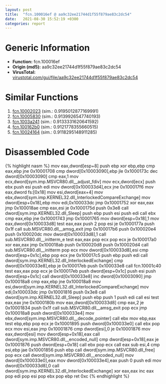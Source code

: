 ```yaml
---
layout: post
title:  "fcn.100016ef @ aa9c32ee21744d1f55f879ae83c2dc54"
date:   2021-08-30 15:52:19 +0300
categories: report
---
```


# Generic Information
- **Function:** fcn.100016ef
- **Origin (md5):** aa9c32ee21744d1f55f879ae83c2dc54
- **VirusTotal:** [virustotal.com/gui/file/aa9c32ee21744d1f55f879ae83c2dc54][virustotal_ref]



# Similar Functions

1. [fcn.10002023][similar_1_ref] (sim.: 0.9195012877169991)
2. [fcn.10005830][similar_2_ref] (sim.: 0.9139926547740193)
3. [fcn.1003a241][similar_3_ref] (sim.: 0.9133331620641592)
4. [fcn.100162b0][similar_4_ref] (sim.: 0.9121778355660515)
5. [fcn.10024164][similar_5_ref] (sim.: 0.9118295148911285)


# Disassembled Code

{% highlight nasm %}
mov eax,dword[esp+8]
push ebp
xor ebp,ebp
cmp eax,ebp
jne 0x10001708
cmp dword[0x10003090],ebp
jle 0x1000173c
dec dword[0x10003090]
cmp eax,1
mov ecx,dword[sym.imp.MSVCR80.dll__adjust_fdiv]
mov ecx,dword[ecx]
push ebx
push esi
push edi
mov dword[0x100033d4],ecx
jne 0x100017f6
mov eax,dword fs:[0x18]
mov esi,dword[eax+4]
mov ebx,dword[sym.imp.KERNEL32.dll_InterlockedCompareExchange]
mov dword[esp+0x18],ebp
mov edi,0x100033dc
jmp 0x10001752
xor eax,eax
jmp 0x100018ae
cmp eax,esi
je 0x1000175d
push 0x3e8
call dword[sym.imp.KERNEL32.dll_Sleep]
push ebp
push esi
push edi
call ebx
cmp eax,ebp
jne 0x10001743
jmp 0x10001765
mov dword[esp+0x18],1
mov eax,dword[0x100033d8]
test eax,eax
push 2
pop esi
je 0x1000177a
push 0x1f
call sub.MSVCR80.dll__amsg_exit
jmp 0x100017b6
push 0x100020e4
push 0x100020dc
mov dword[0x100033d8],1
call sub.MSVCR80.dll__initterm_e
test eax,eax
pop ecx
pop ecx
je 0x100017a0
xor eax,eax
jmp 0x100018ab
push 0x100020d8
push 0x100020d4
call sub.MSVCR80.dll__initterm
pop ecx
mov dword[0x100033d8],esi
cmp dword[esp+0x1c],ebp
pop ecx
jne 0x100017c5
push ebp
push edi
call dword[sym.imp.KERNEL32.dll_InterlockedExchange]
cmp dword[0x100033e8],ebp
je 0x100017eb
push 0x100033e8
call fcn.10001c40
test eax,eax
pop ecx
je 0x100017eb
push dword[esp+0x1c]
push esi
push dword[esp+0x1c]
call dword[0x100033e8]
inc dword[0x10003090]
jmp 0x100018a8
cmp eax,ebp
jne 0x100018a8
mov esi,dword[sym.imp.KERNEL32.dll_InterlockedCompareExchange]
mov edi,0x100033dc
jmp 0x10001816
push 0x3e8
call dword[sym.imp.KERNEL32.dll_Sleep]
push ebp
push 1
push edi
call esi
test eax,eax
jne 0x1000180b
mov eax,dword[0x100033d8]
cmp eax,2
je 0x10001834
push 0x1f
call sub.MSVCR80.dll__amsg_exit
pop ecx
jmp 0x100018a8
push dword[0x100033e4]
mov ebx,dword[sym.imp.MSVCR80.dll__decode_pointer]
call ebx
mov ebp,eax
test ebp,ebp
pop ecx
je 0x10001895
push dword[0x100033e0]
call ebx
pop ecx
mov esi,eax
jmp 0x10001876
cmp dword[esi],0
je 0x10001876
mov eax,dword[esi]
mov dword[esp+0x18],eax
call dword[sym.imp.MSVCR80.dll__encoded_null]
cmp dword[esp+0x18],eax
je 0x10001876
push dword[esp+0x18]
call ebx
pop ecx
call eax
sub esi,4
cmp esi,ebp
jae 0x10001856
push ebp
call dword[sym.imp.MSVCR80.dll_free]
pop ecx
call dword[sym.imp.MSVCR80.dll__encoded_null]
mov dword[0x100033e0],eax
mov dword[0x100033e4],eax
push 0
push edi
mov dword[0x100033d8],0
call dword[sym.imp.KERNEL32.dll_InterlockedExchange]
xor eax,eax
inc eax
pop edi
pop esi
pop ebx
pop ebp
ret 0xc
{% endhighlight %}


[similar_1_ref]: /report/fcn.10002023@dc3e2cdf680078d293de3e2d92ba613c
[similar_2_ref]: /report/fcn.10005830@4c3818fdf32d89a09257dbc9d3e142ea
[similar_3_ref]: /report/fcn.1003a241@481b545f5c18f2fce1caac67ddc419e8
[similar_4_ref]: /report/fcn.100162b0@8612a093e960bd1a5a7c69fa18a840d3
[similar_5_ref]: /report/fcn.10024164@4c3818fdf32d89a09257dbc9d3e142ea
[virustotal_ref]: https://www.virustotal.com/gui/file/aa9c32ee21744d1f55f879ae83c2dc54